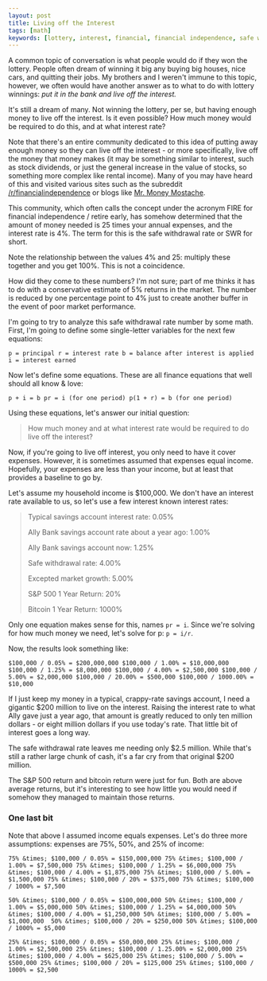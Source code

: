 ```yaml
---
layout: post
title: Living off the Interest
tags: [math]
keywords: [lottery, interest, financial, financial independence, safe withdrawal rate, interest rate, rate]
---
```


A common topic of conversation is what people would do if they won the lottery. People often dream of winning it big any buying big houses, nice cars, and quitting their jobs. My brothers and I weren't immune to this topic, however, we often would have another answer as to what to do with lottery winnings: *put it in the bank and live off the interest.*

It's still a dream of many. Not winning the lottery, per se, but having enough money to live off the interest. Is it even possible? How much money would be required to do this, and at what interest rate?

Note that there's an entire community dedicated to this idea of putting away enough money so they can live off the interest - or more specifically, live off the money that money makes (it may be something similar to interest, such as stock dividends, or just the general increase in the value of stocks, so something more complex like rental income). Many of you may have heard of this and visited various sites such as the subreddit [/r/financialindependence](https://www.reddit.com/r/financialindependence/) or blogs like [Mr. Money Mostache](http://www.mrmoneymustache.com/).

This community, which often calls the concept under the acronym FIRE for financial independence / retire early, has somehow determined that the amount of money needed is 25 times your annual expenses, and the interest rate is 4%. The term for this is the safe withdrawal rate or SWR for short.

Note the relationship between the values 4% and 25: multiply these together and you get 100%. This is not a coincidence.

How did they come to these numbers? I'm not sure; part of me thinks it has to do with a conservative estimate of 5% returns in the market. The number is reduced by one percentage point to 4% just to create another buffer in the event of poor market performance.

I'm going to try to analyze this safe withdrawal rate number by some math. First, I'm going to define some single-letter variables for the next few equations:

`
p = principal
r = interest rate
b = balance after interest is applied
i = interest earned
`

Now let's define some equations. These are all finance equations that well should all know & love:

`
p + i = b
pr = i (for one period)
p(1 + r) = b (for one period)
`

Using these equations, let's answer our initial question:

> How much money and at what interest rate would be required to do live off the interest?

Now, if you're going to live off interest, you only need to have it cover expenses. However, it is sometimes assumed that expenses equal income. Hopefully, your expenses are less than your income, but at least that provides a baseline to go by.

Let's assume my household income is $100,000. We don't have an interest rate available to us, so let's use a few interest known interest rates:

> Typical savings account interest rate: 0.05%
>
> Ally Bank savings account rate about a year ago: 1.00%
>
> Ally Bank savings account now: 1.25%
>
> Safe withdrawal rate: 4.00%
>
> Excepted market growth: 5.00%
>
> S&P 500 1 Year Return: 20%
>
> Bitcoin 1 Year Return: 1000%

Only one equation makes sense for this, names `pr = i`. Since we're solving for how much money we need, let's solve for p: `p = i/r`.

Now, the results look something like:

`
$100,000 / 0.05% = $200,000,000
$100,000 / 1.00% = $10,000,000
$100,000 / 1.25% = $8,000,000
$100,000 / 4.00% = $2,500,000
$100,000 / 5.00% = $2,000,000
$100,000 / 20.00% = $500,000
$100,000 / 1000.00% = $10,000
`

If I just keep my money in a typical, crappy-rate savings account, I need a gigantic $200 million to live on the interest. Raising the interest rate to what Ally gave just a year ago, that amount is greatly reduced to only ten million dollars - or eight million dollars if you use today's rate. That little bit of interest goes a long way.

The safe withdrawal rate leaves me needing only $2.5 million. While that's still a rather large chunk of cash, it's a far cry from that original $200 million.

The S&P 500 return and bitcoin return were just for fun. Both are above average returns, but it's interesting to see how little you would need if somehow they managed to maintain those returns.

### One last bit

Note that above I assumed income equals expenses. Let's do three more assumptions: expenses are 75%, 50%, and 25% of income:

`
75% &times; $100,000 / 0.05% = $150,000,000
75% &times; $100,000 / 1.00% = $7,500,000
75% &times; $100,000 / 1.25% = $6,000,000
75% &times; $100,000 / 4.00% = $1,875,000
75% &times; $100,000 / 5.00% = $1,500,000
75% &times; $100,000 / 20% = $375,000
75% &times; $100,000 / 1000% = $7,500
`

`
50% &times; $100,000 / 0.05% = $100,000,000
50% &times; $100,000 / 1.00% = $5,000,000
50% &times; $100,000 / 1.25% = $4,000,000
50% &times; $100,000 / 4.00% = $1,250,000
50% &times; $100,000 / 5.00% = $1,000,000 
50% &times; $100,000 / 20% = $250,000
50% &times; $100,000 / 1000% = $5,000
`

`
25% &times; $100,000 / 0.05% = $50,000,000
25% &times; $100,000 / 1.00% = $2,500,000
25% &times; $100,000 / 1.25.00% = $2,000,000
25% &times; $100,000 / 4.00% = $625,000
25% &times; $100,000 / 5.00% = $500,000
25% &times; $100,000 / 20% = $125,000
25% &times; $100,000 / 1000% = $2,500
`

